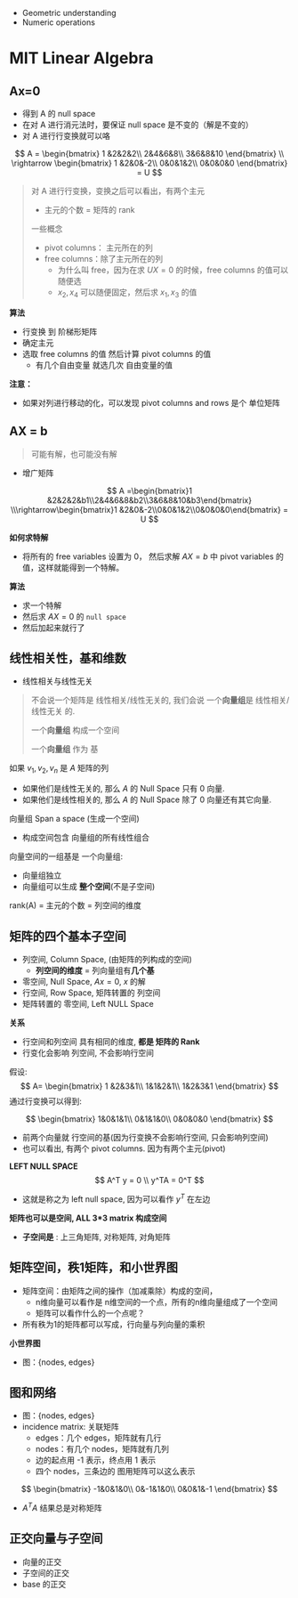 

* Geometric understanding
* Numeric operations






# MIT Linear Algebra



## Ax=0

* 得到 A 的 null space
* 在对 A 进行消元法时，要保证 null space 是不变的（解是不变的）
* 对 A 进行行变换就可以咯

$$
A =
\begin{bmatrix}
1 &2&2&2\\
2&4&6&8\\
3&6&8&10
\end{bmatrix} \\
\rightarrow
\begin{bmatrix}
1 &2&0&-2\\
0&0&1&2\\
0&0&0&0
\end{bmatrix} = U
$$

> 对 A 进行行变换，变换之后可以看出，有两个主元
>
> * 主元的个数 = 矩阵的 rank
>
> 一些概念
>
> * pivot columns： 主元所在的列
> * free columns：除了主元所在的列
>   * 为什么叫 free，因为在求 $UX=0$ 的时候，free columns 的值可以随便选
>   * $x_2, x_4$ 可以随便固定，然后求 $x_1, x_3$ 的值

**算法**

* 行变换 到 阶梯形矩阵
* 确定主元
* 选取 free columns 的值 然后计算 pivot columns 的值
  * 有几个自由变量 就选几次 自由变量的值



**注意：**

* 如果对列进行移动的化，可以发现 pivot columns and rows 是个 单位矩阵

## AX = b

> 可能有解，也可能没有解

* 增广矩阵

$$
A =\begin{bmatrix}1 &2&2&2&b1\\2&4&6&8&b2\\3&6&8&10&b3\end{bmatrix} \\\rightarrow\begin{bmatrix}1 &2&0&-2\\0&0&1&2\\0&0&0&0\end{bmatrix} = U
$$

**如何求特解**

* 将所有的 free variables 设置为 0， 然后求解 $AX=b$ 中 pivot variables 的值，这样就能得到一个特解。



**算法**

* 求一个特解
* 然后求 $AX=0$ 的 `null space`
* 然后加起来就行了



## 线性相关性，基和维数 

* 线性相关与线性无关

> 不会说一个矩阵是 线性相关/线性无关的, 我们会说 一个**向量组**是 线性相关/线性无关 的.
>
> 一个**向量组** 构成一个空间
>
> 一个**向量组** 作为 基



如果 $v_1, v_2, v_n$ 是 $A$ 矩阵的列

* 如果他们是线性无关的, 那么 $A$ 的 Null Space 只有 0 向量.
* 如果他们是线性相关的, 那么 $A$ 的 Null Space 除了 0 向量还有其它向量.



向量组 Span a space (生成一个空间)

* 构成空间包含 向量组的所有线性组合



向量空间的一组基是 一个向量组:

* 向量组独立
* 向量组可以生成 **整个空间**(不是子空间)



rank(A) = 主元的个数 = 列空间的维度



## 矩阵的四个基本子空间

* 列空间, Column Space, (由矩阵的列构成的空间)
  * **列空间的维度** = 列向量组有**几个基** 
* 零空间, Null Space, $Ax=0$, $x$ 的解
* 行空间, Row Space, 矩阵转置的 列空间
* 矩阵转置的 零空间, Left NULL Space



**关系**

* 行空间和列空间 具有相同的维度, **都是 矩阵的 Rank**
* 行变化会影响 列空间, 不会影响行空间



假设:
$$
A=
\begin{bmatrix}
1 &2&3&1\\
1&1&2&1\\
1&2&3&1
\end{bmatrix}
$$
通过行变换可以得到:


$$
\begin{bmatrix}
1&0&1&1\\
0&1&1&0\\
0&0&0&0
\end{bmatrix}
$$

* 前两个向量就 行空间的基(因为行变换不会影响行空间, 只会影响列空间)
* 也可以看出, 有两个 pivot columns. 因为有两个主元(pivot)



**LEFT NULL SPACE**
$$
A^T y = 0 \\
y^TA = 0^T
$$

* 这就是称之为 left null space, 因为可以看作 $y^T$ 在左边



**矩阵也可以是空间, ALL 3*3 matrix 构成空间**

* **子空间是** : 上三角矩阵, 对称矩阵, 对角矩阵




## 矩阵空间，秩1矩阵，和小世界图

* 矩阵空间：由矩阵之间的操作（加减乘除）构成的空间，
  * n维向量可以看作是 n维空间的一个点，所有的n维向量组成了一个空间
  * 矩阵可以看作什么的一个点呢？
* 所有秩为1的矩阵都可以写成，行向量与列向量的乘积



**小世界图**

* 图：{nodes, edges}



## 图和网络

* 图：{nodes, edges}
* incidence matrix: 关联矩阵
  * edges：几个 edges，矩阵就有几行
  * nodes：有几个 nodes，矩阵就有几列
  * 边的起点用 -1 表示，终点用 1 表示
  * 四个 nodes，三条边的 图用矩阵可以这么表示

$$
\begin{bmatrix}
-1&0&1&0\\
0&-1&1&0\\
0&0&1&-1
\end{bmatrix}
$$

* $A^TA$ 结果总是对称矩阵





## 正交向量与子空间

* 向量的正交
* 子空间的正交
* base 的正交

